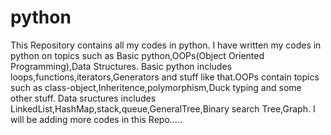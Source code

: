 # python
This Repository contains all my codes in python.
I have written my codes in python on topics such as Basic python,OOPs(Object Oriented Programming),Data Structures.
Basic python includes loops,functions,iterators,Generators and stuff like that.OOPs contain topics such as class-object,Inheritence,polymorphism,Duck typing and some other stuff. Data sructures includes LinkedList,HashMap,stack,queue,GeneralTree,Binary search Tree,Graph.
I will be adding more codes in this Repo.....
